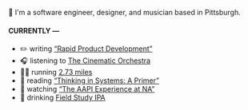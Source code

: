 👋 I'm a software engineer, designer, and musician based in Pittsburgh.

#### CURRENTLY —

* ✏️ writing [“Rapid Product Development”](https://amoscato.com/journal/rapid-product-development/)
* 🎧 listening to [The Cinematic Orchestra](https://www.last.fm/music/The+Cinematic+Orchestra/_/Lessons)
* 🏃‍♂️ running [2.73 miles](https://www.strava.com/activities/5505182539)
* 📘 reading [“Thinking in Systems: A Primer”](https://www.goodreads.com/book/show/18891716-thinking-in-systems)
* 🍿 watching [“The AAPI Experience at NA”](https://youtu.be/uiccwNSOGjU)
* 🍺 drinking [Field Study IPA](https://untappd.com/user/namoscato/checkin/1041552177)
